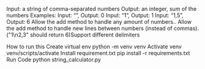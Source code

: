 Input: a string of comma-separated numbers 
Output: an integer, sum of the numbers Examples: Input: “”, Output: 0 Input: “1”, Output: 1 Input: “1,5”, Output: 6 Allow the add method to handle any amount of numbers.. 
Allow the add method to handle new lines between numbers (instead of commas). ("1\n2,3" should return 6)Support different delimiters

How to run this Create virtual env python -m venv venv
Activate venv venv/scripts/activate 
Install requirement.txt pip install -r requirements.txt 
Run Code python string_calculator.py
